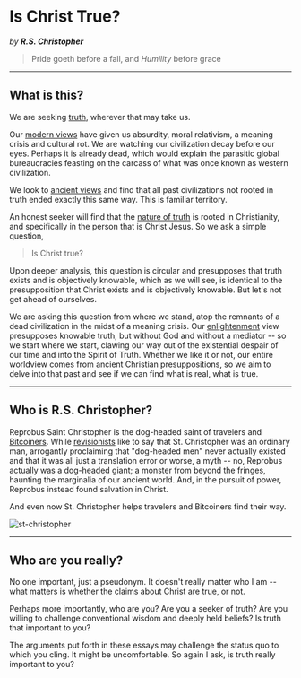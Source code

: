 # Is Christ True?

*by* ***R.S. Christopher***

> Pride goeth before a fall,
> and *Humility* before grace


<!--
Lord Jesus Christ
Son of the Living God
Have mercy on me,
 a sinner
-->



---

## What is this?

We are seeking 
 [truth](truth.md), wherever that may take us.

Our
 [modern views](modern-views/index.md)
 have given us absurdity, moral relativism, a meaning crisis and cultural rot. We are watching our civilization decay before our eyes. Perhaps it is already dead, which would explain the parasitic global bureaucracies feasting on the carcass of what was once known as western civilization.

We look to [ancient views](ancient-views/index.md) and find that all past civilizations not rooted in truth ended exactly this same way.
This is familiar territory.

An honest seeker will find that the [nature of truth](truth.md) is rooted in Christianity, and specifically in the person that is Christ Jesus. 
So we ask a simple question,

> Is Christ true?

Upon deeper analysis, this question is circular and presupposes that truth exists and is objectively knowable, which as we will see, is identical to the presupposition that Christ exists and is objectively knowable. But let's not get ahead of ourselves.

We are asking this question from where we stand, atop the remnants of a dead civilization in the midst of a meaning crisis. 
Our [enlightenment](modern-views/enlightenment.md) view presupposes knowable truth, but without God and without a mediator -- so we start where we start, clawing our way out of the existential despair of our time and into the Spirit of Truth. Whether we like it or not, our entire worldview comes from ancient Christian presuppositions, so we aim to delve into that past and see if we can find what is real, what is true.







---

## Who is R.S. Christopher?

Reprobus Saint Christopher is the dog-headed saint of travelers and [Bitcoiners](https://isbitcointrue.com). 
While [revisionists](https://en.wikipedia.org/wiki/Saint_Christopher) like to say that St. Christopher was an ordinary man, arrogantly proclaiming that "dog-headed men" never actually existed and that it was all just a translation error or worse, a myth -- no, Reprobus actually was a dog-headed giant; a monster from beyond the fringes, haunting the marginalia of our ancient world. And, in the pursuit of power, Reprobus instead found salvation in Christ.

And even now St. Christopher helps travelers and Bitcoiners find their way.

![st-christopher](/images/st-christopher.jpg)






---

## Who are you really?

No one important, just a pseudonym. 
It doesn't really matter who I am -- what matters is whether the claims about Christ are true, or not.

Perhaps more importantly, who are you? 
Are you a seeker of truth? 
Are you willing to challenge conventional wisdom and deeply held beliefs? 
Is truth that important to you?

The arguments put forth in these essays may challenge the status quo to which you cling. 
It might be uncomfortable. 
So again I ask, is truth really important to you?






